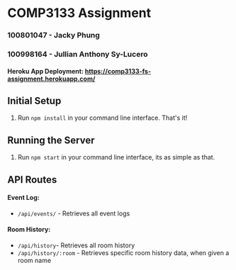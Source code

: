 # COMP3133 Assignment
### 100801047 - Jacky Phung
### 100998164 - Jullian Anthony Sy-Lucero
#### Heroku App Deployment: https://comp3133-fs-assignment.herokuapp.com/

## Initial Setup
1. Run `npm install` in your command line interface. That's it!

## Running the Server
1. Run `npm start` in your command line interface, its as simple as that.

## API Routes
#### Event Log: 
- `/api/events/` - Retrieves all event logs
#### Room History: 
- `/api/history`- Retrieves all room history
- `/api/history/:room` - Retrieves specific room history data, when given a room name